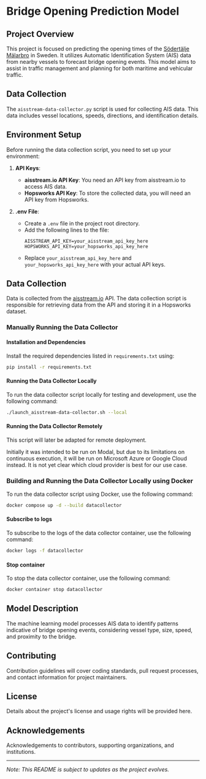 # Bridge Opening Prediction Model

## Project Overview
This project is focused on predicting the opening times of the 
[Södertälje Mälarbro](https://www.sjofartsverket.se/sv/tjanster/kanaler-slussar-broar/sodertalje---malarbron/) 
in Sweden. It utilizes Automatic Identification System (AIS) data from nearby vessels to forecast bridge opening events. 
This model aims to assist in traffic management and planning for both maritime and vehicular traffic.

## Data Collection
The `aisstream-data-collector.py` script is used for collecting AIS data. This data includes vessel locations, speeds, 
directions, and identification details.

## Environment Setup
Before running the data collection script, you need to set up your environment:

1. **API Keys**: 
   - **aisstream.io API Key**: You need an API key from aisstream.io to access AIS data. 
   - **Hopsworks API Key**: To store the collected data, you will need an API key from Hopsworks.

2. **.env File**: 
   - Create a `.env` file in the project root directory.
   - Add the following lines to the file:
     ```
     AISSTREAM_API_KEY=your_aisstream_api_key_here
     HOPSWORKS_API_KEY=your_hopsworks_api_key_here
     ```
   - Replace `your_aisstream_api_key_here` and `your_hopsworks_api_key_here` with your actual API keys.

## Data Collection
Data is collected from the [aisstream.io](https://aisstream.io/) API. The data collection script is responsible for
retrieving data from the API and storing it in a Hopsworks dataset.

### Manually Running the Data Collector
#### Installation and Dependencies
Install the required dependencies listed in `requirements.txt` using:

```bash
pip install -r requirements.txt
```

#### Running the Data Collector Locally
To run the data collector script locally for testing and development, use the following command:

```bash
./launch_aisstream-data-collector.sh --local
```

#### Running the Data Collector Remotely
This script will later be adapted for remote deployment.

Initially it was intended to be run on Modal, but due to its limitations on continuous execution, it will be run on 
Microsoft Azure or Google Cloud instead. It is not yet clear which cloud provider is best for our use case.

### Building and Running the Data Collector Locally using Docker
To run the data collector script using Docker, use the following command:

```bash
docker compose up -d --build datacollector
```

#### Subscribe to logs
To subscribe to the logs of the data collector container, use the following command:
```bash
docker logs -f datacollector
```

#### Stop container
To stop the data collector container, use the following command:
```bash
docker container stop datacollector
```

## Model Description
The machine learning model processes AIS data to identify patterns indicative of bridge opening events, considering 
vessel type, size, speed, and proximity to the bridge.

## Contributing
Contribution guidelines will cover coding standards, pull request processes, and contact information for 
project maintainers.

## License
Details about the project's license and usage rights will be provided here.

## Acknowledgements
Acknowledgements to contributors, supporting organizations, and institutions.

---

*Note: This README is subject to updates as the project evolves.*
